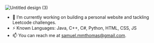 ![Untitled design (3)](https://github.com/sam-uel-thomas/sam-uel-thomas/assets/62969375/613c1261-c84e-4f82-8ed1-76981e65f2fc)
- 🔭 I’m currently working on building a personal website and tackling Leetcode challenges.
- ⚡ Known Languages: Java, C++, C#, Python, HTML, CSS, JS
- 📫 You can reach me at samuel.mmthomas@gmail.com.
<!--
**sam-uel-thomas/sam-uel-thomas** is a ✨ _special_ ✨ repository because its `README.md` (this file) appears on your GitHub profile.

Here are some ideas to get you started:

- 🔭 I’m currently working on ...
- 🌱 I’m currently learning ...
- 👯 I’m looking to collaborate on ...
- 🤔 I’m looking for help with ...
- 💬 Ask me about ...
- 📫 How to reach me: ...
- 😄 Pronouns: ...
- ⚡ Fun fact: ...
-->

